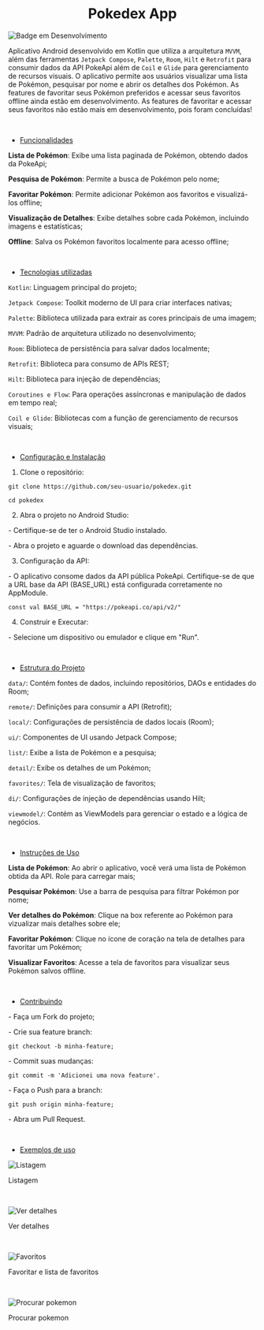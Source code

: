 <h1 align="center"> Pokedex App </h1>

![Badge em Desenvolvimento](http://img.shields.io/static/v1?label=STATUS&message=EM%20DESENVOLVIMENTO&color=GREEN&style=for-the-badge)


Aplicativo Android desenvolvido em Kotlin que utiliza a arquitetura `MVVM`, além das ferramentas `Jetpack Compose`, `Palette`, `Room`, `Hilt` e `Retrofit` para consumir dados da API PokeApi além de `Coil` e `Glide` para gerenciamento de recursos visuais. O aplicativo permite aos usuários visualizar uma lista de Pokémon, pesquisar por nome e abrir os detalhes dos Pokémon. As features de favoritar seus Pokémon preferidos e acessar seus favoritos offline ainda estão em desenvolvimento. As features de favoritar e acessar seus favoritos não estão mais em desenvolvimento, pois foram concluídas!

 <br>
 
* [Funcionalidades](#funcionalidades)

**Lista de Pokémon**: Exibe uma lista paginada de Pokémon, obtendo dados da PokeApi;

**Pesquisa de Pokémon**: Permite a busca de Pokémon pelo nome;

__Favoritar Pokémon__: Permite adicionar Pokémon aos favoritos e visualizá-los offline;

__Visualização de Detalhes__: Exibe detalhes sobre cada Pokémon, incluindo imagens e estatísticas;

__Offline__: Salva os Pokémon favoritos localmente para acesso offline;

 <br>
 
* [Tecnologias utilizadas](#tecnologias-utilizadas)
  
`Kotlin`: Linguagem principal do projeto;

`Jetpack Compose`: Toolkit moderno de UI para criar interfaces nativas;

`Palette`: Biblioteca utilizada para extrair as cores principais de uma imagem;

`MVVM`: Padrão de arquitetura utilizado no desenvolvimento;

`Room`: Biblioteca de persistência para salvar dados localmente;

`Retrofit`: Biblioteca para consumo de APIs REST;

`Hilt`: Biblioteca para injeção de dependências;

`Coroutines e Flow`: Para operações assíncronas e manipulação de dados em tempo real;

`Coil e Glide`: Bibliotecas com a função de gerenciamento de recursos visuais;


 <br>
 
* [Configuração e Instalação](#configuração-e-instalação)

1. Clone o repositório:
```
git clone https://github.com/seu-usuario/pokedex.git

cd pokedex
```
2. Abra o projeto no Android Studio:

\- Certifique-se de ter o Android Studio instalado.

\- Abra o projeto e aguarde o download das dependências.

3. Configuração da API:

\- O aplicativo consome dados da API pública PokeApi. Certifique-se de que a URL base da API (BASE_URL) está configurada corretamente no AppModule.
```
const val BASE_URL = "https://pokeapi.co/api/v2/"
```
4. Construir e Executar:

\- Selecione um dispositivo ou emulador e clique em "Run".


 <br>
 
* [Estrutura do Projeto](#estrutura-do-projeto)
 
`data/`: Contém fontes de dados, incluindo repositórios, DAOs e entidades do Room;

`remote/`: Definições para consumir a API (Retrofit);

`local/`: Configurações de persistência de dados locais (Room);

`ui/`: Componentes de UI usando Jetpack Compose;

`list/`: Exibe a lista de Pokémon e a pesquisa;

`detail/`: Exibe os detalhes de um Pokémon;

`favorites/`: Tela de visualização de favoritos;

`di/`: Configurações de injeção de dependências usando Hilt;

`viewmodel/`: Contém as ViewModels para gerenciar o estado e a lógica de negócios.

<br>

* [Instruções de Uso](#instruções-de-uso)
  

**Lista de Pokémon**: Ao abrir o aplicativo, você verá uma lista de Pokémon obtida da API. Role para carregar mais;

**Pesquisar Pokémon**: Use a barra de pesquisa para filtrar Pokémon por nome;

**Ver detalhes do Pokémon**: Clique na box referente ao Pokémon para vizualizar mais detalhes sobre ele;

**Favoritar Pokémon**: Clique no ícone de coração na tela de detalhes para favoritar um Pokémon;

**Visualizar Favoritos**: Acesse a tela de favoritos para visualizar seus Pokémon salvos offline.

<br>

* [Contribuindo](#contribuindo)

\- Faça um Fork do projeto;

\- Crie sua feature branch: 
```
git checkout -b minha-feature;
```
\- Commit suas mudanças: 
```
git commit -m 'Adicionei uma nova feature'.
```
\- Faça o Push para a branch:
```
git push origin minha-feature;
```
\- Abra um Pull Request.

<br>
 
* [Exemplos de uso](#exemplos-de-uso)

![Listagem](https://github.com/user-attachments/assets/d81a9375-ebaa-4c1b-ac2c-7b551ed25ba0)


Listagem

<br>

![Ver detalhes](https://github.com/user-attachments/assets/2558b8cd-985d-4584-92af-82565d4786b9)


Ver detalhes

<br>

![Favoritos](https://github.com/user-attachments/assets/83ca3735-9818-461a-aa68-475d0f32f4e0)


Favoritar e lista de favoritos

<br>

![Procurar pokemon](https://github.com/user-attachments/assets/fd94cc8a-7e87-4bf2-bf68-ef8bcc5ad478)


Procurar pokemon
